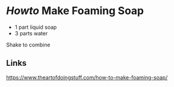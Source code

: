 # *Howto* Make Foaming Soap

* 1 part liquid soap
* 3 parts water

Shake to combine

## Links
https://www.theartofdoingstuff.com/how-to-make-foaming-soap/
